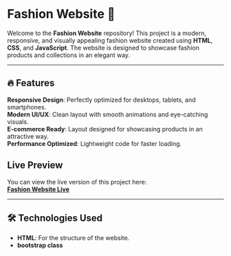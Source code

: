 # Fashion Website 🌟

Welcome to the **Fashion Website** repository! This project is a modern, responsive, and visually appealing fashion website created using **HTML**, **CSS**, and **JavaScript**. The website is designed to showcase fashion products and collections in an elegant way.

---

## 🔥 Features

 **Responsive Design**: Perfectly optimized for desktops, tablets, and smartphones.  
 **Modern UI/UX**: Clean layout with smooth animations and eye-catching visuals.  
 **E-commerce Ready**: Layout designed for showcasing products in an attractive way.  
 **Performance Optimized**: Lightweight code for faster loading.  

##  Live Preview  

You can view the live version of this project here:  
**[Fashion Website Live](https://Anwar157.github.io/fashion-website/)**  

---

## 🛠️ Technologies Used

- **HTML**: For the structure of the website.  
- **bootstrap class**



